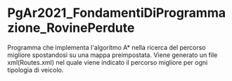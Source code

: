 # PgAr2021_FondamentiDiProgrammazione_RovinePerdute

Programma che implementa l'algoritmo A* nella ricerca del percorso migliore spostandosi su una mappa preimpostata. 
Viene generato un file xml(Routes.xml) nel quale viene indicato il percorso migliore per ogni tipologia di veicolo.
